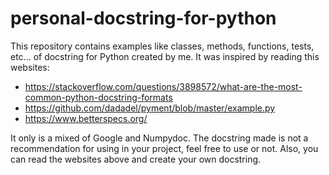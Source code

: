 # personal-docstring-for-python

This repository contains examples like classes, methods, functions, tests, etc... of docstring for Python created by me. It was inspired by reading this websites:

- https://stackoverflow.com/questions/3898572/what-are-the-most-common-python-docstring-formats
- https://github.com/dadadel/pyment/blob/master/example.py
- https://www.betterspecs.org/

It only is a mixed of Google and Numpydoc. The docstring made is not a recommendation for using in your project, feel free to use or not.
Also, you can read the websites above and create your own docstring.

